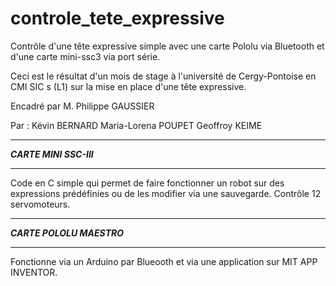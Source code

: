 # controle_tete_expressive
Contrôle d'une tête expressive simple avec une carte Pololu via Bluetooth et d'une carte mini-ssc3 via port série.

Ceci est le résultat d'un mois de stage à l'université de Cergy-Pontoise en CMI SIC s (L1) sur la mise en place d'une tête expressive. 

Encadré par M. Philippe GAUSSIER

Par :
Kévin BERNARD
Maria-Lorena POUPET 
Geoffroy KEIME

______________________________________________________
*********CARTE MINI SSC-III*********
______________________________________________________

Code en C simple qui permet de faire fonctionner un robot sur des expressions prédéfinies ou de les modifier via une sauvegarde.
Contrôle 12 servomoteurs.

______________________________________________________
*********CARTE POLOLU MAESTRO*********
______________________________________________________
Fonctionne via un Arduino par Blueooth et via une application sur MIT APP INVENTOR.




